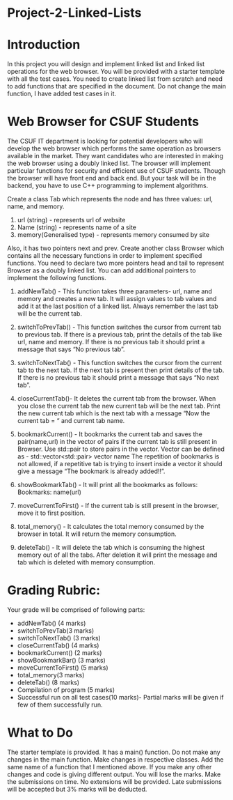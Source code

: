 # Project-2-Linked-Lists
# Introduction
In this project you will design and implement linked list and linked list operations for the web browser. You will be provided with a starter template with all the test cases. You need to create linked list from scratch and need to add functions  that are specified in the document. Do not change the main function, I have added test cases in it.

# Web Browser for CSUF Students

The CSUF IT department is looking for potential developers who will develop the web browser which performs the same operation as browsers available in the market. They want candidates who are interested in making the web browser using a doubly linked list. The browser will implement particular functions for security and efficient use of CSUF students. Though the browser will have front end and back end. But your task will be in the backend, you have to use C++ programming to implement algorithms.

Create a class Tab which represents the node and has three values: url, name, and memory. 
1. url (string) - represents url of website
2. Name (string) - represents name of a site
3. memory(Generalised type) - represents memory consumed by site

Also, it has two pointers next and prev. Create another class Browser which contains all the necessary functions in order to implement specified functions. You need to declare two more pointers head and tail to represent Browser as a doubly linked list. You can add additional pointers to implement the following functions. 

1. addNewTab() - This function takes three parameters- url, name and memory and creates a new tab. It will assign values to tab values and add it at the last position of a linked list. Always remember the last tab will be the current tab.
2. switchToPrevTab() - This function switches the cursor from current tab to previous tab. If there is a previous tab, print the details of the tab like url, name and memory. If there is no previous tab it should print a message that says  “No previous tab”.
3. switchToNextTab() - This function switches the cursor from the current tab to the next tab. If the next tab is present then print details of the tab. If there is no previous tab it should print a message that says  “No next tab”.
4. closeCurrentTab()- It deletes the current tab from the browser. When you close the current tab the new current tab will be the next tab. Print the new current tab which is the next tab with a message “Now the current tab  = “ and current tab name.  

5. bookmarkCurrent() - It bookmarks the current tab and saves the pair(name,url) in the vector of pairs if the current tab is still present in Browser. Use std::pair to store pairs in the vector. Vector can be defined as -  std::vector<std::pair<data types of elements>> vector name
   The repetition of bookmarks is not allowed, if a repetitive tab is trying to insert inside a vector it should give a message “The bookmark is already added!!”. 

7. showBookmarkTab() - It will print all the bookmarks as follows: 
		Bookmarks:
name(url)

8. moveCurrentToFirst() - If the current tab is still present in the browser, move it to first position.

9. total_memory() - It calculates the total memory consumed by the browser in total. It will return the memory consumption. 

10. deleteTab() - It will delete the tab which is consuming the highest memory out of all the tabs. After deletion it will print the message and tab which is deleted with memory consumption.  
	

# Grading Rubric:
Your grade will be comprised of following parts: 
* addNewTab() (4 marks)
* switchToPrevTab(3 marks)
* switchToNextTab() (3 marks)
* closeCurrentTab() (4 marks)
* bookmarkCurrent() (2 marks)
* showBookmarkBar() (3 marks)
* moveCurrentToFirst() (5 marks)
* total_memory(3 marks)
* deleteTab() (8 marks)
* Compilation of program (5 marks)
* Successful run on all test cases(10 marks)- Partial marks will be given if few of them successfully run. 

# What to Do
The starter template is provided. It has a main() function. Do not make any changes in the main function. Make changes in respective classes. Add the same name of a function that I mentioned above. If you make any other changes and code is giving different output. You will lose the marks. Make the submissions on time. No extensions will be provided. Late submissions will be accepted but 3% marks will be deducted. 
